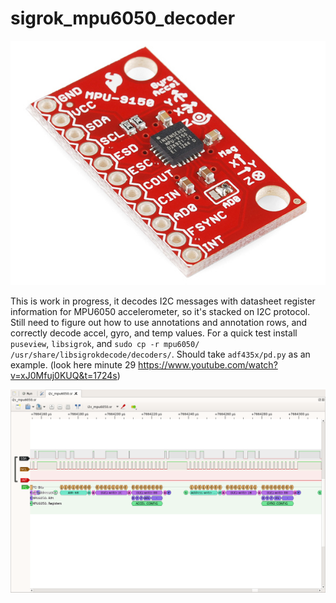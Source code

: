 # sigrok_mpu6050_decoder

![](https://raw.githubusercontent.com/adrianalin/sigrok_mpu6050_decoder/master/MPU6050.jpg)


This is work in progress, it decodes I2C messages with datasheet register information for MPU6050 accelerometer, so it's stacked on I2C protocol. Still need to figure out how to use annotations and annotation rows, and correctly decode accel, gyro, and temp values.
For a quick test install `puseview`, `libsigrok`, and `sudo cp -r mpu6050/ /usr/share/libsigrokdecode/decoders/`.
Should take `adf435x/pd.py` as an example. (look here minute 29 https://www.youtube.com/watch?v=xJ0Mfuj0KUQ&t=1724s)

![screenshot](https://raw.githubusercontent.com/adrianalin/sigrok_mpu6050_decoder/master/screenshot.png)
